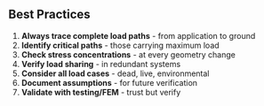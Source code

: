 ## Best Practices

1. **Always trace complete load paths** - from application to ground
2. **Identify critical paths** - those carrying maximum load
3. **Check stress concentrations** - at every geometry change
4. **Verify load sharing** - in redundant systems
5. **Consider all load cases** - dead, live, environmental
6. **Document assumptions** - for future verification
7. **Validate with testing/FEM** - trust but verify
